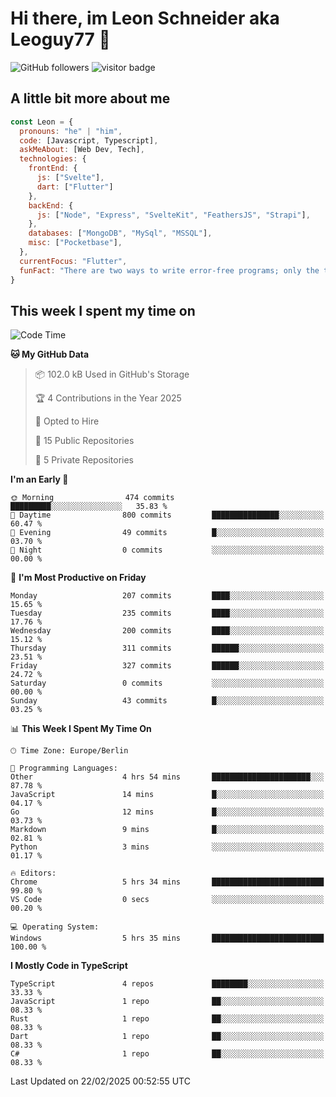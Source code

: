 # Hi there, im Leon Schneider aka Leoguy77 👋

![GitHub followers](https://img.shields.io/github/followers/leoguy77.svg?style=social&label=Followers) ![visitor badge](https://vbr.nathanchung.dev/badge?page_id=Leoguy77)

## A little bit more about me

```javascript
const Leon = {
  pronouns: "he" | "him",
  code: [Javascript, Typescript],
  askMeAbout: [Web Dev, Tech],
  technologies: {
    frontEnd: {
      js: ["Svelte"],
      dart: ["Flutter"]
    },
    backEnd: {
      js: ["Node", "Express", "SvelteKit", "FeathersJS", "Strapi"],
    },
    databases: ["MongoDB", "MySql", "MSSQL"],
    misc: ["Pocketbase"],
  },
  currentFocus: "Flutter",
  funFact: "There are two ways to write error-free programs; only the third one works"
}
```

## This week I spent my time on

<!--START_SECTION:waka-->
![Code Time](http://img.shields.io/badge/Code%20Time-465%20hrs%2053%20mins-blue)

**🐱 My GitHub Data** 

> 📦 102.0 kB Used in GitHub's Storage 
 > 
> 🏆 4 Contributions in the Year 2025
 > 
> 💼 Opted to Hire
 > 
> 📜 15 Public Repositories 
 > 
> 🔑 5 Private Repositories 
 > 
**I'm an Early 🐤** 

```text
🌞 Morning                474 commits         █████████░░░░░░░░░░░░░░░░   35.83 % 
🌆 Daytime                800 commits         ███████████████░░░░░░░░░░   60.47 % 
🌃 Evening                49 commits          █░░░░░░░░░░░░░░░░░░░░░░░░   03.70 % 
🌙 Night                  0 commits           ░░░░░░░░░░░░░░░░░░░░░░░░░   00.00 % 
```
📅 **I'm Most Productive on Friday** 

```text
Monday                   207 commits         ████░░░░░░░░░░░░░░░░░░░░░   15.65 % 
Tuesday                  235 commits         ████░░░░░░░░░░░░░░░░░░░░░   17.76 % 
Wednesday                200 commits         ████░░░░░░░░░░░░░░░░░░░░░   15.12 % 
Thursday                 311 commits         ██████░░░░░░░░░░░░░░░░░░░   23.51 % 
Friday                   327 commits         ██████░░░░░░░░░░░░░░░░░░░   24.72 % 
Saturday                 0 commits           ░░░░░░░░░░░░░░░░░░░░░░░░░   00.00 % 
Sunday                   43 commits          █░░░░░░░░░░░░░░░░░░░░░░░░   03.25 % 
```


📊 **This Week I Spent My Time On** 

```text
🕑︎ Time Zone: Europe/Berlin

💬 Programming Languages: 
Other                    4 hrs 54 mins       ██████████████████████░░░   87.78 % 
JavaScript               14 mins             █░░░░░░░░░░░░░░░░░░░░░░░░   04.17 % 
Go                       12 mins             █░░░░░░░░░░░░░░░░░░░░░░░░   03.73 % 
Markdown                 9 mins              █░░░░░░░░░░░░░░░░░░░░░░░░   02.81 % 
Python                   3 mins              ░░░░░░░░░░░░░░░░░░░░░░░░░   01.17 % 

🔥 Editors: 
Chrome                   5 hrs 34 mins       █████████████████████████   99.80 % 
VS Code                  0 secs              ░░░░░░░░░░░░░░░░░░░░░░░░░   00.20 % 

💻 Operating System: 
Windows                  5 hrs 35 mins       █████████████████████████   100.00 % 
```

**I Mostly Code in TypeScript** 

```text
TypeScript               4 repos             ████████░░░░░░░░░░░░░░░░░   33.33 % 
JavaScript               1 repo              ██░░░░░░░░░░░░░░░░░░░░░░░   08.33 % 
Rust                     1 repo              ██░░░░░░░░░░░░░░░░░░░░░░░   08.33 % 
Dart                     1 repo              ██░░░░░░░░░░░░░░░░░░░░░░░   08.33 % 
C#                       1 repo              ██░░░░░░░░░░░░░░░░░░░░░░░   08.33 % 
```




 Last Updated on 22/02/2025 00:52:55 UTC
<!--END_SECTION:waka-->
